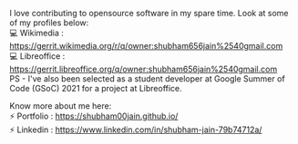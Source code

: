 I love contributing to opensource software in my spare time. Look at some of my profiles below: <br />
:computer: Wikimedia : https://gerrit.wikimedia.org/r/q/owner:shubham656jain%2540gmail.com <br />
:computer: Libreoffice : https://gerrit.libreoffice.org/q/owner:shubham656jain%2540gmail.com <br />
PS - I've also been selected as a student developer at Google Summer of Code (GSoC) 2021 for a project at Libreoffice. <br />

Know more about me here: <br />
⚡ Portfolio : https://shubham00jain.github.io/ <br />
⚡ Linkedin : https://www.linkedin.com/in/shubham-jain-79b74712a/

<!--
**shubham00jain/shubham00jain** is a ✨ _special_ ✨ repository because its `README.md` (this file) appears on your GitHub profile.

Here are some ideas to get you started:

- 🔭 I’m currently working on ...
- 🌱 I’m currently learning ...
- 👯 I’m looking to collaborate on ...
- 🤔 I’m looking for help with ...
- 💬 Ask me about ...
- 📫 How to reach me: ...
- 😄 Pronouns: ...
- ⚡ Fun fact: ...
-->
